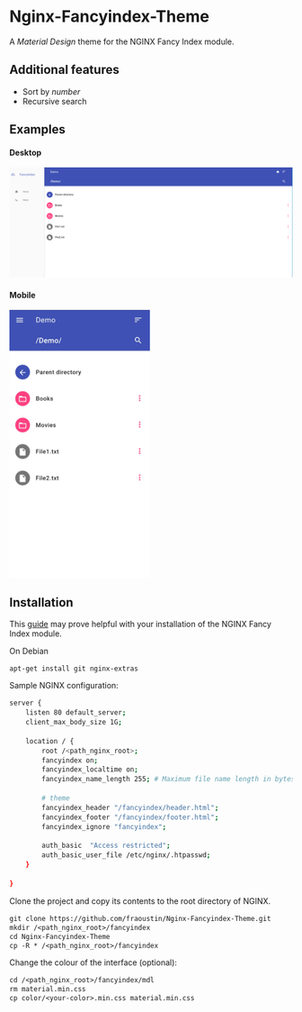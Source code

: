 # Nginx-Fancyindex-Theme

A *Material Design* theme for the NGINX Fancy Index module.

## Additional features
- Sort by *number*
- Recursive search

## Examples
#### Desktop
![](images/webview.png)

#### Mobile
<img src=images/mobileview.png style="width: 250px"/>

## Installation

This [guide](https://neilmenon.com/blog/install-nginx-fancyindex/) may prove helpful with your installation of the NGINX Fancy Index module.

On Debian

    apt-get install git nginx-extras

Sample NGINX configuration:

```bash
server {
    listen 80 default_server;
    client_max_body_size 1G;
    
    location / {
        root /<path_nginx_root>;
        fancyindex on;
        fancyindex_localtime on;
        fancyindex_name_length 255; # Maximum file name length in bytes, change as you see fit.

        # theme
        fancyindex_header "/fancyindex/header.html";
        fancyindex_footer "/fancyindex/footer.html";
        fancyindex_ignore "fancyindex";

        auth_basic  "Access restricted";
        auth_basic_user_file /etc/nginx/.htpasswd;
    }

}
```

Clone the project and copy its contents to the root directory of NGINX.

    git clone https://github.com/fraoustin/Nginx-Fancyindex-Theme.git
    mkdir /<path_nginx_root>/fancyindex
    cd Nginx-Fancyindex-Theme
    cp -R * /<path_nginx_root>/fancyindex

Change the colour of the interface (optional):

    cd /<path_nginx_root>/fancyindex/mdl
    rm material.min.css 
    cp color/<your-color>.min.css material.min.css

